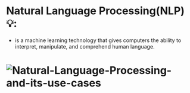 # Natural Language Processing(NLP) 💡:  
 * is a machine learning technology that gives computers the ability to interpret, manipulate, and comprehend human language.
# ![Natural-Language-Processing-and-its-use-cases](https://github.com/user-attachments/assets/9f47db9a-4035-4c32-9fb2-87382465a624)


